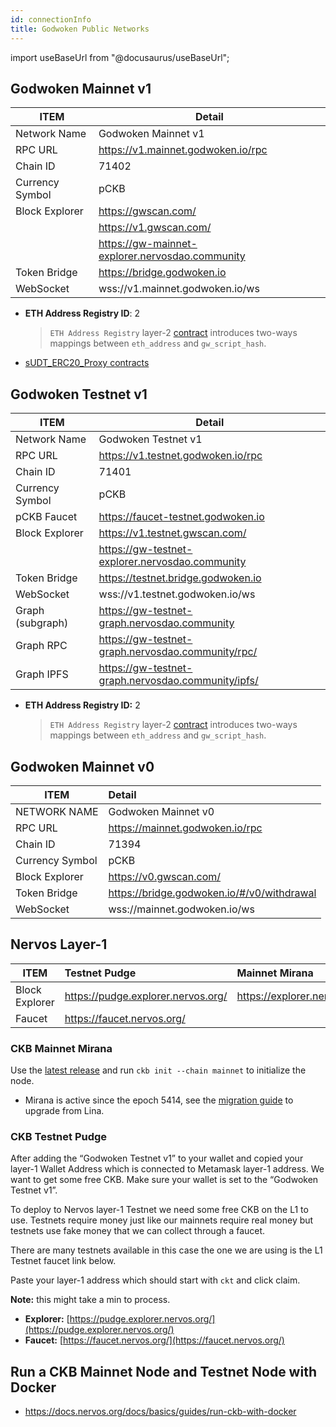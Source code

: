 ```yaml
---
id: connectionInfo
title: Godwoken Public Networks
---
```


import useBaseUrl from "@docusaurus/useBaseUrl";


## Godwoken Mainnet v1

| ITEM            	| Detail                                             	|
|-----------------	|----------------------------------------------------	|
| Network Name    	| Godwoken Mainnet v1                                 |
| RPC URL         	| https://v1.mainnet.godwoken.io/rpc                 	|
| Chain ID        	| 71402                                              	|
| Currency Symbol 	| pCKB                                                |
| Block Explorer  	| https://gwscan.com/                                	|
|                 	| https://v1.gwscan.com/                             	|
|                 	| https://gw-mainnet-explorer.nervosdao.community    	|
| Token Bridge    	| https://bridge.godwoken.io                         	|
| WebSocket       	| wss://v1.mainnet.godwoken.io/ws                    	|

- **ETH Address Registry ID**: 2

  > `ETH Address Registry` layer-2 [contract](https://github.com/godwokenrises/godwoken-scripts/blob/master/c/contracts/eth_addr_reg.c) introduces two-ways mappings between `eth_address` and `gw_script_hash`.

- [sUDT_ERC20_Proxy contracts](https://github.com/godwokenrises/godwoken-info/blob/main/mainnet_v1/bridged-token-list.json)


## Godwoken Testnet v1

| ITEM            	| Detail                                             	|
|-----------------	|----------------------------------------------------	|
| Network Name     	| Godwoken Testnet v1                                 |
| RPC URL         	| https://v1.testnet.godwoken.io/rpc                	|
| Chain ID        	| 71401                                              	|
| Currency Symbol 	| pCKB                                                |
| pCKB Faucet       | https://faucet-testnet.godwoken.io                  |
| Block Explorer  	| https://v1.testnet.gwscan.com/                     	|
|                 	| https://gw-testnet-explorer.nervosdao.community    	|
| Token Bridge    	| https://testnet.bridge.godwoken.io                 	|
| WebSocket       	| wss://v1.testnet.godwoken.io/ws                     |
| Graph (subgraph)  | https://gw-testnet-graph.nervosdao.community  	    |
| Graph RPC       	| https://gw-testnet-graph.nervosdao.community/rpc/  	|
| Graph IPFS      	| https://gw-testnet-graph.nervosdao.community/ipfs/ 	|

- **ETH Address Registry ID:** 2

  > `ETH Address Registry` layer-2 [contract](https://github.com/godwokenrises/godwoken-scripts/blob/master/c/contracts/eth_addr_reg.c) introduces two-ways mappings between `eth_address` and `gw_script_hash`.


## Godwoken Mainnet v0

|ITEM             |                  Detail                     |
| --------------- | :------------------------------------------ |
| NETWORK NAME    | Godwoken Mainnet v0                  |
| RPC URL         | https://mainnet.godwoken.io/rpc             |
| Chain ID        | 71394                                       |
| Currency Symbol | pCKB                                        |
| Block Explorer  | https://v0.gwscan.com/                      |
| Token Bridge    | https://bridge.godwoken.io/#/v0/withdrawal  |
| WebSocket       | wss://mainnet.godwoken.io/ws                |


## Nervos Layer-1

| ITEM           | Testnet Pudge                      | Mainnet Mirana              |
| -------------- | :--------------------------------- | :-------------------------- |
| Block Explorer | https://pudge.explorer.nervos.org/ | https://explorer.nervos.org |
| Faucet         | https://faucet.nervos.org/         |                             |

### CKB Mainnet Mirana

Use the [latest release](https://github.com/nervosnetwork/ckb/releases/latest) and run `ckb init --chain mainnet` to initialize the node.

- Mirana is active since the epoch 5414, see the [migration guide](https://github.com/jordanmack/nervos-ckb2021-hard-fork-migration-guide) to upgrade from Lina.

### **CKB Testnet Pudge**

After adding the “Godwoken Testnet v1” to your wallet and copied your layer-1 Wallet Address which is connected to Metamask layer-1 address. We want to get some free CKB. Make sure your wallet is set to the “Godwoken Testnet v1”.

To deploy to Nervos layer-1 Testnet we need some free CKB on the L1 to use. Testnets require money just like our mainnets require real money but testnets use fake money that we can collect through a faucet.

There are many testnets available in this case the one we are using is the L1 Testnet faucet link below.

Paste your layer-1 address which should start with `ckt` and click claim.

**Note:** this might take a min to process.

- **Explorer:** [https://pudge.explorer.nervos.org/](https://pudge.explorer.nervos.org/)
- **Faucet:** [https://faucet.nervos.org/](https://faucet.nervos.org/)

## Run a CKB Mainnet Node and Testnet Node with Docker

- https://docs.nervos.org/docs/basics/guides/run-ckb-with-docker
